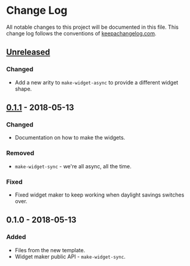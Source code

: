 # Change Log
All notable changes to this project will be documented in this file. This change log follows the conventions of [keepachangelog.com](http://keepachangelog.com/).

## [Unreleased]
### Changed
- Add a new arity to `make-widget-async` to provide a different widget shape.

## [0.1.1] - 2018-05-13
### Changed
- Documentation on how to make the widgets.

### Removed
- `make-widget-sync` - we're all async, all the time.

### Fixed
- Fixed widget maker to keep working when daylight savings switches over.

## 0.1.0 - 2018-05-13
### Added
- Files from the new template.
- Widget maker public API - `make-widget-sync`.

[Unreleased]: https://github.com/your-name/file-db/compare/0.1.1...HEAD
[0.1.1]: https://github.com/your-name/file-db/compare/0.1.0...0.1.1
